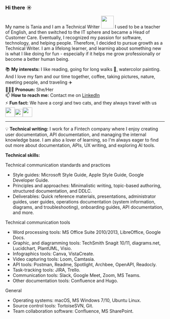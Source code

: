 ### Hi there :sunny:

My name is Tania and I am a Technical Writer <img height="40" src="https://user-images.githubusercontent.com/112710487/233798019-fd088341-6628-4b55-92ca-c7f183f6fbcc.png">
I used to be a teacher of English, and then switched to the IT sphere and became a Head of Customer Care. Eventually, I recognized my passion for software, technology, and helping people. Therefore, I decided to pursue growth as a Technical Writer. I am a lifelong learner, and learning about something new is what I like doing for fun - especially if it helps me grow professionally or become a better human being.

📚 **My interests:** I like reading, going for long walks :paw_prints:, watercolor painting. And I love my fam and our time together, coffee, taking pictures, nature, meeting people, and traveling ✈️ <br>
👩🏾‍💻 **Pronoun:** She/Her<br>
📫 **How to reach me:** Сontact me on [LinkedIn](https://www.linkedin.com/in/tetiana-tsakun/)<br>
⚡ **Fun fact:** We have a corgi and two cats, and they always travel with us <img height="30" src="https://user-images.githubusercontent.com/112710487/233803159-f6a9ee74-03aa-4cbf-bbba-e0e6b45e35a4.png"><img height="25" src="https://user-images.githubusercontent.com/112710487/233803263-34a4e46f-09a9-4ebb-b7fa-2a9a46100592.png"><img height="30" src="https://user-images.githubusercontent.com/112710487/233803419-4a2668a9-7e16-4f3e-8818-40701b0d855e.png">

___

💡 **Technical writing:** I work for a Fintech company where I enjoy creating user documentation, API documentation, and managing the internal knowledge base. I am also a lover of learning, so I'm always eager to find out more about documentation, APIs, UX writing, and exploring AI tools.<br>

**Technical skills:**

Technical communication standards and practices

  * Style guides: Microsoft Style Guide, Apple Style Guide, Google Developer Guide.
  * Principles and approaches: Minimalistic writing, topic-based authoring, structured documentation, and DDLC.
  * Deliverables: Quick reference materials, presentations, administrator guides, user guides, operations documentation (system information, diagrams, and troubleshooting), onboarding guides, API documentation, and more.

Technical communication tools

  * Word processing tools: MS Office Suite 2010/2013, LibreOffice, Google Docs. 
  * Graphic, and diagramming tools: TechSmith Snagit 10/11, diagrams.net, Lucidchart, PlantUML, Visio.
  * Infographics tools: Canva, VistaCreate.
  * Video capturing tools: Loom, Camtasia.
  * API tools: Postman, Readme, Spotlight, Archbee, OpenAPI, Readocly.
  * Task-tracking tools: JIRA, Trello.
  * Communication tools: Slack, Google Meet, Zoom, MS Teams.
  * Other documentation tools: Confluence and Hugo.

General

  * Operating systems: macOS, MS Windows 7/10, Ubuntu Linux.
  * Source control tools: TortoiseSVN, Git.
  * Team collaboration software: Confluence, MS SharePoint.

